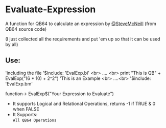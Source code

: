 # Evaluate-Expression
A function for QB64 to calculate an expression by [@SteveMcNeill](https://github.com/SteveMcNeill) (from QB64 source code)

(I just collected all the requirements and put 'em up so that it can be used by all)

## Use:
'including the file
'$include: 'EvalExp.bi' <br>
.... <br>
print "This is QB" + EvalExp("(6 * 10) + 2^2") 'This is an Example <br>
....<br>
'$include: 'EvalExp.bm'

function-> EvalExp$("Your Expression to Evaluate")
  
- It supports Logical and Relational Operations, returns -1 if TRUE & 0 when FALSE
- It Supports: <br>
    `All QB64 Operations`
 
